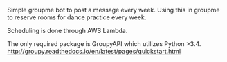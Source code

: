 Simple groupme bot to post a message every week. Using this in groupme to reserve rooms for dance practice every week.

Scheduling is done through AWS Lambda.

The only required package is GroupyAPI which utilizes Python >3.4.
http://groupy.readthedocs.io/en/latest/pages/quickstart.html
